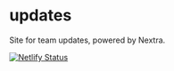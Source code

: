 # updates

Site for team updates, powered by Nextra.

[![Netlify Status](https://api.netlify.com/api/v1/badges/6ce02302-db44-4d16-a1ff-d6edfeafb28c/deploy-status)](https://app.netlify.com/sites/vigilant-haibt-74b494/deploys)
